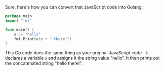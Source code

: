 Sure, here's how you can convert that JavaScript code into Golang:

```go
package main
import "fmt"

func main() {
    s := "hello" 
    fmt.Println(s + " there!")
}
```
This Go code does the same thing as your original JavaScript code - it declares a variable `s` and assigns it the string value "hello". It then prints out the concatenated string "hello there!".
